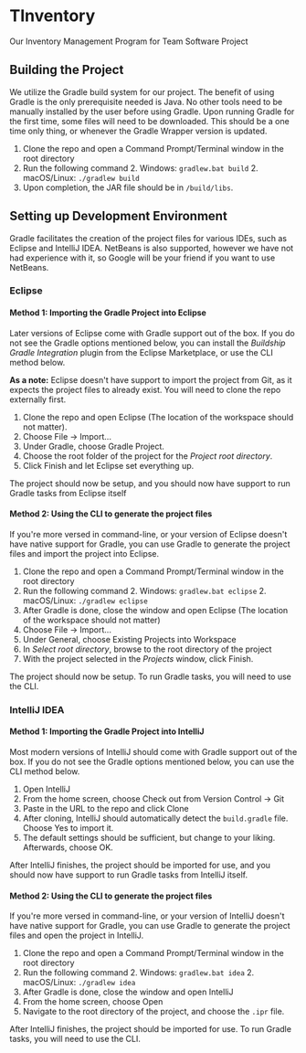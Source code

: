 # TInventory

Our Inventory Management Program for Team Software Project

## Building the Project
We utilize the Gradle build system for our project.
The benefit of using Gradle is the only prerequisite needed is Java. No other tools need to be manually installed by the user before using Gradle.
Upon running Gradle for the first time, some files will need to be downloaded. This should be a one time only thing, or whenever the Gradle Wrapper version is updated.

1. Clone the repo and open a Command Prompt/Terminal window in the root directory
2. Run the following command
    2. Windows: `gradlew.bat build`
    2. macOS/Linux: `./gradlew build`
3. Upon completion, the JAR file should be in `/build/libs`.

## Setting up Development Environment
Gradle facilitates the creation of the project files for various IDEs, such as Eclipse and IntelliJ IDEA.
NetBeans is also supported, however we have not had experience with it, so Google will be your friend if you want to use NetBeans.

### Eclipse
#### Method 1: Importing the Gradle Project into Eclipse
Later versions of Eclipse come with Gradle support out of the box. If you do not see the Gradle options mentioned below, you can install the *Buildship Gradle Integration* plugin from the Eclipse Marketplace, or use the CLI method below.

**As a note:** Eclipse doesn't have support to import the project from Git, as it expects the project files to already exist. You will need to clone the repo externally first.

1. Clone the repo and open Eclipse (The location of the workspace should not matter).
2. Choose File -> Import...
3. Under Gradle, choose Gradle Project.
4. Choose the root folder of the project for the *Project root directory*.
5. Click Finish and let Eclipse set everything up.

The project should now be setup, and you should now have support to run Gradle tasks from Eclipse itself

#### Method 2: Using the CLI to generate the project files
If you're more versed in command-line, or your version of Eclipse doesn't have native support for Gradle, you can use Gradle to generate the project files and import the project into Eclipse.

1. Clone the repo and open a Command Prompt/Terminal window in the root directory
2. Run the following command
    2. Windows: `gradlew.bat eclipse`
    2. macOS/Linux: `./gradlew eclipse`
3. After Gradle is done, close the window and open Eclipse (The location of the workspace should not matter)
4. Choose File -> Import...
5. Under General, choose Existing Projects into Workspace
6. In *Select root directory*, browse to the root directory of the project
7. With the project selected in the *Projects* window, click Finish.

The project should now be setup. To run Gradle tasks, you will need to use the CLI.

### IntelliJ IDEA
#### Method 1: Importing the Gradle Project into IntelliJ
Most modern versions of IntelliJ should come with Gradle support out of the box. If you do not see the Gradle options mentioned below, you can use the CLI method below.

1. Open IntelliJ
2. From the home screen, choose Check out from Version Control -> Git
3. Paste in the URL to the repo and click Clone
4. After cloning, IntelliJ should automatically detect the `build.gradle` file. Choose Yes to import it.
5. The default settings should be sufficient, but change to your liking. Afterwards, choose OK.

After IntelliJ finishes, the project should be imported for use, and you should now have support to run Gradle tasks from IntelliJ itself.

#### Method 2: Using the CLI to generate the project files
If you're more versed in command-line, or your version of IntelliJ doesn't have native support for Gradle, you can use Gradle to generate the project files and open the project in IntelliJ.

1. Clone the repo and open a Command Prompt/Terminal window in the root directory
2. Run the following command
    2. Windows: `gradlew.bat idea`
    2. macOS/Linux: `./gradlew idea`
3. After Gradle is done, close the window and open IntelliJ
4. From the home screen, choose Open
5. Navigate to the root directory of the project, and choose the `.ipr` file.

After IntelliJ finishes, the project should be imported for use. To run Gradle tasks, you will need to use the CLI.
